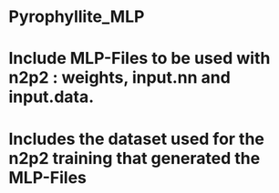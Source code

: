 # Pyrophyllite_MLP

# Include MLP-Files to be used with n2p2 : weights, input.nn and input.data.

# Includes the dataset used for the n2p2 training that generated the MLP-Files
